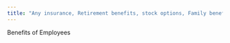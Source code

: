 ```yaml
---
title: "Any insurance, Retirement benefits, stock options, Family benefits, paid holidays sick days paid vacations."
---
```

Benefits of Employees

